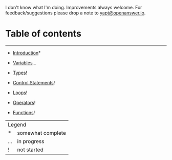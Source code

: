 
I don't know what I'm doing. Improvements always welcome. For feedback/suggestions please drop a note to [yapt@openanswer.io](mailto:yapt@openanswer.io).

# Table of contents
* * *

* [Introduction](intro.md)*

* [Variables](variables.md)...

* [Types](types-intro.md)!

* [Control Statements](control-statements.md)!

* [Loops](loops.md)!

* [Operators](operators.md)!

* [Functions](functions.md)!


<table>
  <tr>
    <td colspan="2">Legend</td>
  </tr>
  <tr>
    <td>*</td><td>somewhat complete</td>
  </tr>
  <tr>
    <td>...</td><td>in progress</td>
  </tr>
  <tr>
    <td>!</td><td>not started</td>
  </tr>
</table>
